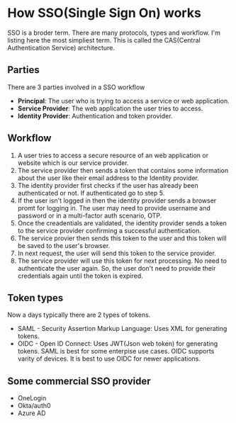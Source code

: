 # How SSO(Single Sign On) works
SSO is a broder term. There are many protocols, types and workflow. I'm listing here the most simpliest term. This is called the CAS(Central Authentication Service) architecture.

## Parties
There are 3 parties involved in a SSO workflow
* **Principal**: The user who is trying to access a service or web application.
* **Service Provider**: The web application the user tries to access.
* **Identity Provider**: Authentication and token provider.

## Workflow
1. A user tries to access a secure resource of an web application or website which is our service provider.
2. The service provider then sends a token that contains some information about the user like their email address to the Identity provider.
3. The identity provider first checks if the user has already been authenticated or not. If authenticated go to step 5.
4. If the user isn't logged in then the identity provider sends a browser promt for logging in. The user may need to provide username and password or in a multi-factor auth scenario, OTP.
5. Once the creadentials are validated, the identity provider sends a token to the service provider confirming a successful authentication.
6. The service provier then sends this token to the user and this token will be saved to the user's browser.
7. In next request, the user will send this token to the service provider.
8. The service provider will use this token for next processing. No need to authenticate the user again. So, the user don't need to provide their credentials again until the token is expired.

## Token types
Now a days typically there are 2 types of tokens.
* SAML - Security Assertion Markup Language: Uses XML for generating tokens.
* OIDC - Open ID Connect: Uses JWT(Json web token) for generating tokens.
SAML is best for some enterpise use cases. OIDC supports varity of devices. It is best to use OIDC for newer applications.

## Some commercial SSO provider
* OneLogin
* Okta/auth0
* Azure AD
